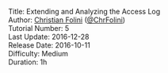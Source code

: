 Title: Extending and Analyzing the Access Log  
Author: <a href="mailto:christian.folini@netnea.com">Christian Folini</a> (<a href="https://twitter.com/ChrFolini">@ChrFolini</a>)  
Tutorial Number: 5  
Last Update: 2016-12-28  
Release Date: 2016-10-11  
Difficulty: Medium    
Duration: 1h  
